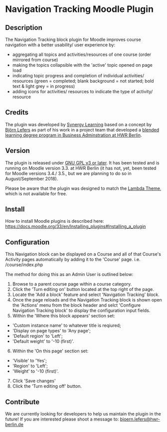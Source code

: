 # Navigation Tracking Moodle Plugin

## Description
The Navigation Tracking block plugin for Moodle improves course navigation with a better usability/ user experience by:
* aggregating all topics and activities/resources of one course (order mirrored from course)
* making the topics collapsible with the 'active' topic opened on page load
* indicating topic progress and completion of individual activities/ resources (green = completed; blank background = not started; bold text & light grey = in progress)
* adding icons for activities/ resources to indicate the type of activity/ resource


## Credits

The plugin was developed by [Synergy Learning](http://www.synergy-learning.com) based on a concept by [Björn Lefers](http://www.lefers.com) as part of his work in a project team that developed a [blended learning degree program in Business Adminstration at HWR Berlin](http://www.hwr-berlin.de/fachbereich-wirtschaftswissenschaften/studiengaenge/business-administration-ba/blended-learning-format/). 

## Version

The plugin is released under [GNU GPL v3 or later](http://www.gnu.org/copyleft/gpl.html). It has been tested and is running on Moodle version 3.3. at HWR Berlin (it has not, yet, been tested for Moodle versions 3.4./ 3.5., but we are planning to do so in August/September 2018). 

Please be aware that the plugin was designed to match the [Lambda Theme](https://themeforest.net/item/lambda-responsive-moodle-theme/9442816), which is not available for free.

## Install

How to install Moodle plugins is described here: https://docs.moodle.org/33/en/Installing_plugins#Installing_a_plugin 

## Configuration

This Navigation block can be displayed on a Course and all of that Course's Activity
pages automatically by adding it to the 'Course' page. i.e. /course/index.php

The method for doing this as an Admin User is outlined below:

1. Browse to a parent course page within a course category.
2. Click the 'Turn editing on' button located at the top right of the page.
3. Locate the 'Add a block' feature and select 'Navigation Tracking' block.
4. Once the page reloads and the Navigation Tracking block is shown open the 'Actions'
menu from the block header and selct 'Configure Navigation Tracking block' to display
the configuration input fields.
5. Within the 'Where this block appears' section set:
* 'Custom instance name' to whatever title is reqiured;
* 'Display on page types' to 'Any page';
* 'Default region' to 'Left';
* 'Default weight' to '-10 (first)'.
6. Within the 'On this page' section set:
* 'Visible' to 'Yes';
* 'Region' to 'Left';
* 'Weight' to '-10 (first)'.
7. Click 'Save changes'
8. Click the 'Turn editing off' button.

## Contribute

We are currently looking for developers to help us maintain the plugin in the future! If you are interested please shoot a message to: bjoern.lefers@hwr-berlin.de 
